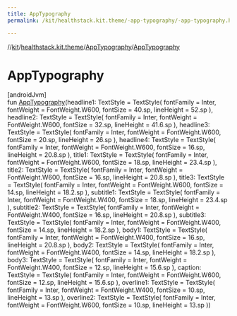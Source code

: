 ```yaml
---
title: AppTypography
permalink: /kit/healthstack.kit.theme/-app-typography/-app-typography.html

---
```

//[kit](../../../index.html)/[healthstack.kit.theme](../index.html)/[AppTypography](index.html)/[AppTypography](-app-typography.html)



# AppTypography



[androidJvm]\
fun [AppTypography](-app-typography.html)(headline1: TextStyle = TextStyle(
        fontFamily = Inter,
        fontWeight = FontWeight.W600,
        fontSize = 40.sp,
        lineHeight = 52.sp
    ), headline2: TextStyle = TextStyle(
        fontFamily = Inter,
        fontWeight = FontWeight.W600,
        fontSize = 32.sp,
        lineHeight = 41.6.sp
    ), headline3: TextStyle = TextStyle(
        fontFamily = Inter,
        fontWeight = FontWeight.W600,
        fontSize = 20.sp,
        lineHeight = 26.sp
    ), headline4: TextStyle = TextStyle(
        fontFamily = Inter,
        fontWeight = FontWeight.W600,
        fontSize = 16.sp,
        lineHeight = 20.8.sp
    ), title1: TextStyle = TextStyle(
        fontFamily = Inter,
        fontWeight = FontWeight.W600,
        fontSize = 18.sp,
        lineHeight = 23.4.sp
    ), title2: TextStyle = TextStyle(
        fontFamily = Inter,
        fontWeight = FontWeight.W600,
        fontSize = 16.sp,
        lineHeight = 20.8.sp
    ), title3: TextStyle = TextStyle(
        fontFamily = Inter,
        fontWeight = FontWeight.W600,
        fontSize = 14.sp,
        lineHeight = 18.2.sp
    ), subtitle1: TextStyle = TextStyle(
        fontFamily = Inter,
        fontWeight = FontWeight.W400,
        fontSize = 18.sp,
        lineHeight = 23.4.sp
    ), subtitle2: TextStyle = TextStyle(
        fontFamily = Inter,
        fontWeight = FontWeight.W400,
        fontSize = 16.sp,
        lineHeight = 20.8.sp
    ), subtitle3: TextStyle = TextStyle(
        fontFamily = Inter,
        fontWeight = FontWeight.W400,
        fontSize = 14.sp,
        lineHeight = 18.2.sp
    ), body1: TextStyle = TextStyle(
        fontFamily = Inter,
        fontWeight = FontWeight.W400,
        fontSize = 16.sp,
        lineHeight = 20.8.sp
    ), body2: TextStyle = TextStyle(
        fontFamily = Inter,
        fontWeight = FontWeight.W400,
        fontSize = 14.sp,
        lineHeight = 18.2.sp
    ), body3: TextStyle = TextStyle(
        fontFamily = Inter,
        fontWeight = FontWeight.W400,
        fontSize = 12.sp,
        lineHeight = 15.6.sp
    ), caption: TextStyle = TextStyle(
        fontFamily = Inter,
        fontWeight = FontWeight.W600,
        fontSize = 12.sp,
        lineHeight = 15.6.sp
    ), overline1: TextStyle = TextStyle(
        fontFamily = Inter,
        fontWeight = FontWeight.W400,
        fontSize = 10.sp,
        lineHeight = 13.sp
    ), overline2: TextStyle = TextStyle(
        fontFamily = Inter,
        fontWeight = FontWeight.W600,
        fontSize = 10.sp,
        lineHeight = 13.sp
    ))




